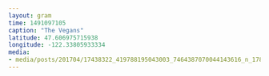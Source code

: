 ```yaml
---
layout: gram
time: 1491097105
caption: "The Vegans"
latitude: 47.606975715938
longitude: -122.33805933334
media:
- media/posts/201704/17438322_419788195043003_7464387070044143616_n_17876248444032956.jpg
---
```

